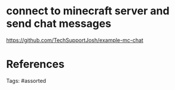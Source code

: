 # connect to minecraft server and send chat messages
https://github.com/TechSupportJosh/example-mc-chat

# References

Tags:
    #assorted

